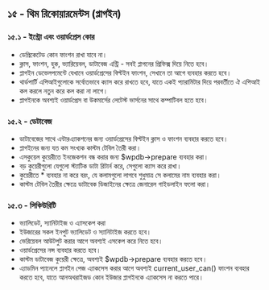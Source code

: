 ## ১৫ - থিম রিকোয়ারমেন্টস (প্লাগইন)

### ১৫.১ - ইন্ট্রো এবং ওয়ার্ডপ্রেস কোর

- ডেপ্রিকেটেড কোন ফাংশন রাখা যাবে না।
- ক্লাস, ফাংশন, হুক, ভ্যারিয়েবল, ডাটাবেজ এন্ট্রি - সবই প্লাগনের প্রিফিক্স দিয়ে নিতে হবে।
- প্লাগইন ডেভেলপমেন্টে যেখানে ওয়ার্ডপ্রেসের বিল্টইন ফাংশন, সেখানে তা আগে ব্যবহার করতে হবে।
- থার্ডপার্টি এপিআইগুলোকে সর্বোতভাবে ক্যাস করে রাখতে হবে, যাতে একই প্যারামিটার দিয়ে পরবর্তীতে ঐ এপিআই কল করলে নতুন করে কল করা না লাগে।
- প্লাগইনকে অবশ্যই ওয়ার্ডপ্রেস বা উকমার্সের লেটেস্ট ভার্সনের সাথে কম্পাটিবল হতে হবে।

### ১৫.২ - ডেটাবেজ 

- ডাটাবেজের সাথে এন্টারএ্যাকশনের জন্য ওয়ার্ডপ্রেসের বিল্টইন ক্লাস ও ফাংশন ব্যবহার করতে হবে।
- প্লাগইনের জন্য যত কম সংখ্যক কাস্টম টেবিল তৈরী করা।
- এসকুয়েল কুয়েরীতে ইনজেকশন বন্ধ করার জন্য $wpdb->prepare ব্যবহার করা।
- বড় কুয়েরীগুলো যেগুলো স্ট্যাটিক ডাটা রিটার্ন করে, সেগুলো ক্যাস করে রাখা।
- কুয়েরীতে * ব্যবহার না করে বরং, যে কলামগুলো লাগবে শুধুমাত্র সে কলামের নাম ব্যবহার করা।
- কাস্টম টেবিল তৈরীর ক্ষেত্রে ডাটাবেক ডিজাইনের ক্ষেত্রে জেনারেল গাইডলাইন ফলো করা।

### ১৫.৩ - সিকিউরিটি

- ভ্যালিডেট, স্যানিটাইজ ও এ্যাসকেপ করা
- ইউজারের সকল ইনপুট ভ্যালিডেট ও স্যানিটাইজ করতে হবে।
- ভেরিয়েবল আউটপুট করার আগে অবশ্যই এসকেপ করে নিতে হবে।
- ওয়ার্ডপ্রেসের নন্স ব্যবহার করতে হবে।
- কাস্টম ডাটাবেজ কুয়েরী ক্ষেত্রে, অবশ্যই $wpdb->prepare ব্যবহার করতে হবে।
- এ্যাডমিন প্যানেলে প্লাগইন পেজ এ্যাকসেস করার আগে অবশ্যই current_user_can() ফাংশন ব্যবহার করতে হবে, যাতে আনঅথরাইজড কোন ইউজার প্লাগইনকে এ্যাকসেস না করতে পারে।

